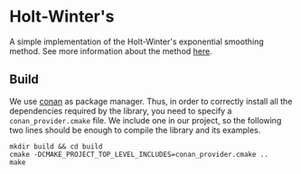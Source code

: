 # Holt-Winter's

A simple implementation of the Holt-Winter's exponential smoothing method. See more information about the method
[here](https://otexts.com/fpp2/expsmooth.html).

## Build

We use [conan](https://conan.io/) as package manager. Thus, in order to correctly install all the dependencies
required by the library, you need to specify a `conan_provider.cmake` file. We include one in our project, so
the following two lines should be enough to compile the library and its examples.

```shell
mkdir build && cd build
cmake -DCMAKE_PROJECT_TOP_LEVEL_INCLUDES=conan_provider.cmake ..
make